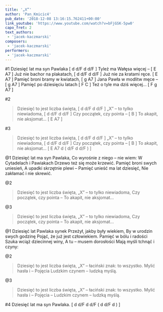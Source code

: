 ```yaml
---
title: '„X”'
author: 'Pan_Kmicic4'
pub_date: '2018-12-08 13:16:15.762411+00:00'
link_youtube: 'https://www.youtube.com/watch?v=bFjGSK-5pw0'
capo_fret: 2
text_authors:
 - 'jacek-kaczmarski'
composers:
 - 'jacek-kaczmarski'
performers:
 - 'jacek-kaczmarski'
---
```


#1
Dziesięć lat ma syn Pawlaka [ d d/F d d/F ]
Tyleż ma Wałęsa więcej –  [ E A7 ]
Już nie bachor na plakatach, [ d d/F d d/F ]
Już nie za kratami ręce. [ E A7 ]
Pamięć broni bramy w kwiatach, [ g A7 ]
Jana Pawła w modlitw męce – [ g A7 ]
Pamięć po dziesięciu latach [ F C ]
Też o tyle ma dziś więcej…  [ F g A7 ]

#2
>Dziesięć to jest liczba święta, [ d d/F d d/F ]
>„X” – to tylko niewiadoma, [ d d/F d d/F ]
>Czy początek, czy pointa – [ B ]
>To akapit, nie aksjomat… [ E A7 ]

#3
>Dziesięć to jest liczba święta, [ d d/F d d/F ]
>„X” – to tylko niewiadoma, [ d d/F d d/F ]
>Czy początek, czy pointa – [ B ]
>To akapit, nie aksjomat… [ E A7 d ( d/F d d/F ) ]

@1
Dziesięć lat ma syn Pawlaka,
Co wyrośnie z niego – nie wiem:
W Cytadelach i Pawiakach
Drzewo też się może krzewić.
Pamięć broni swych uniesień,
A upadki skrzętnie plewi –
Pamięć unieść ma lat dziesięć,
Nie zakłamać i nie skrewić.

@2
>Dziesięć to jest liczba święta,
>„X” – to tylko niewiadoma,
>Czy początek, czy pointa –
>To akapit, nie aksjomat…

@3
>Dziesięć to jest liczba święta,
>„X” – to tylko niewiadoma,
>Czy początek, czy pointa –
>To akapit, nie aksjomat…

@1
Dziesięć lat Pawlaka synek
Przeżył, jakby były wiekiem,
By w urodzin swych godzinę
Pojąć, że już jest człowiekiem.
Pamięć w bólu i radości
Szuka wciąż dziecinnej winy,
A tu – musem dorosłości
Mają myśli tchnąć i czyny:

@2
>Dziesięć to jest liczba święta,
>„X” – łaciński znak: to wszystko.
>Mylić hasła i – Pojęcia
>Ludzkim czynem – ludzką myślą.

@3
>Dziesięć to jest liczba święta,
>„X” – łaciński znak: to wszystko.
>Mylić hasła i – Pojęcia –
>Ludzkim czynem – ludzką myślą.

#4
Dziesięć lat ma syn Pawlaka. [ d d/F d d/F ( d d/F d ) ]